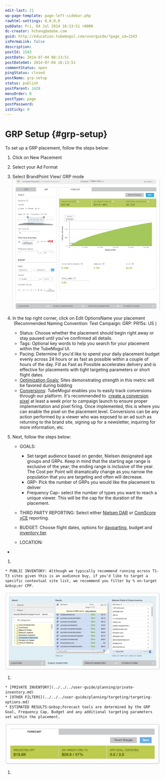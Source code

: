 ```yaml
---
edit-last: 21
wp-page-template: page-left-sidebar.php
rawhtml-settings: 0,0,0,0
pubDate: Fri, 04 Jul 2014 16:13:51 +0000
dc-creator: hchang@adobe.com
guid: http://education.tubemogul.com/userguide/?page_id=1543
isPermaLink: false
description: 
postId: 1543
postDate: 2014-07-04 08:13:51
postDateGmt: 2014-07-04 16:13:51
commentStatus: open
pingStatus: closed
postName: grp-setup
status: publish
postParent: 1428
menuOrder: 0
postType: page
postPassword: 
isSticky: 0
---
```


# GRP Setup {#grp-setup}

To set up a GRP placement, follow the steps below:
&nbsp;

1. Click on New Placement
1. Select your Ad Format
1. Select BrandPoint View/ GRP mode   
   [ ![](assets/grp-setup.png)](assets/grp-setup.png)

1. In the top right corner, click on Edit OptionsName your placement &nbsp;(Recommended Naming Convention: Test Campaign: GRP: PR15s: US )

    * Status: Choose whether the placement should begin right away or stay paused until you've confirmed all details.
    * Tags: Optional key words to help you search for your placement within the TubeMogul UI.
    * Pacing: Determine if you'd like to spend your daily placement budget evenly across 24 hours or as fast as possible within a couple of hours of the day. Fill as Fast as Possible accelerates delivery and is effective for placements with tight targeting parameters or short flight dates.
    * [Optimization Goals:](../../../user-guide/optimization/optimization-goals.md) Sites demonstrating strength in this metric will be favored during bidding
    * [Conversions](conversions.md): TubeMogul enables you to easily track conversions through our platform. It's recommended to&nbsp; [create a conversion pixel](conversions.md)&nbsp;at least a week prior to campaign launch to ensure proper implementation and pixel firing. Once implemented, this is where you can enable the pixel on the placement level. Conversions can be any action performed by a viewer who was exposed to an ad such as returning to the brand site, signing up for a newsletter, inquiring for more information, etc.

1. Next,&nbsp;follow the steps below:

    * GOALS:

        * Set target audience based on gender, Nielsen designated age groups and GRPs. Keep in mind that the starting age range is exclusive of the year; the ending range is inclusive of the year. The Cost per Point will dramatically change as you narrow the population that you are targeting and often will decrease.
        * GRP- Pick the number of GRPs you would like the placement to deliver
        * Frequency Cap- select the number of types you want to reach a unique viewer. This will be the cap for the duration of the placement.

    * THIRD PARTY REPORTING: Select either [Nielsen DAR](../../../user-guide/measurement/nielsen-ocr-reporting.md) or [ComScore vCE](../../../user-guide/measurement/comscore-vce.md) reporting.
    
    * BUDGET:&nbsp;Choose flight dates, options for [dayparting](../../../user-guide/planning/targeting/targeting-options.md), budget and [inventory tier](../../../user-guide/planning/brand-safety/sitesafe-quality.md).
    
    * LOCATION:

*

1.

    * PUBLIC INVENTORY: Although we typically recommend running across T1-T3 sites given this is an audience buy, if you'd like to target a specific contextual site list, we recommend you filter by % on-target &nbsp;or CPP.

[ ![bp - site cat](assets/bp-site-cat-1024x510.jpeg)](assets/bp-site-cat.jpeg)

1.

    * [PRIVATE INVENTORY](../../../user-guide/planning/private-inventory.md)
    * [OTHER FILTERS](../../../user-guide/planning/targeting/targeting-options.md)
    * ESTIMATED RESULTS:&nbsp;Forecast tools are determined by the GRP Goal, Frequency Cap, Budget and any additional targeting parameters set within the placement.

[ ![bp - forecast](assets/bp-forecast.jpeg)](assets/bp-forecast.jpeg)

1.

&nbsp; 